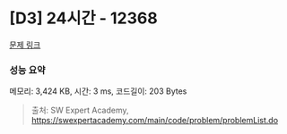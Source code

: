 # [D3] 24시간 - 12368 

[문제 링크](https://swexpertacademy.com/main/code/problem/problemDetail.do?contestProbId=AXsEBlLqedsDFARX) 

### 성능 요약

메모리: 3,424 KB, 시간: 3 ms, 코드길이: 203 Bytes



> 출처: SW Expert Academy, https://swexpertacademy.com/main/code/problem/problemList.do